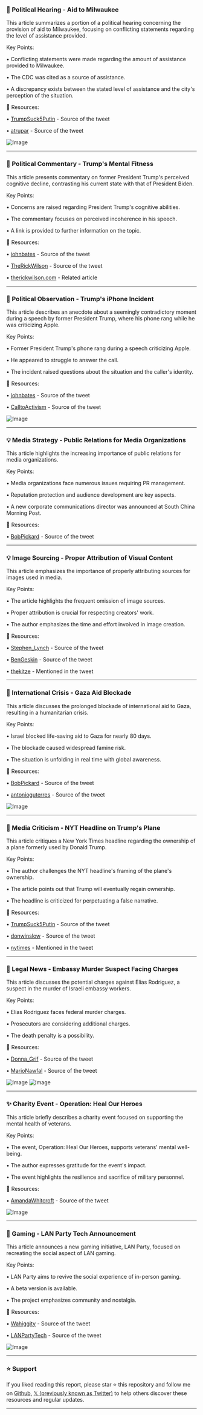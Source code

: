 ### 🤖 Political Hearing -  Aid to Milwaukee

This article summarizes a portion of a political hearing concerning the provision of aid to Milwaukee, focusing on conflicting statements regarding the level of assistance provided.

Key Points:

•  Conflicting statements were made regarding the amount of assistance provided to Milwaukee.

• The CDC was cited as a source of assistance.

•  A discrepancy exists between the stated level of assistance and the city's perception of the situation.


🔗 Resources:

• [TrumpSuck5Putin](https://x.com/TrumpSuck5Putin) -  Source of the tweet

• [atrupar](https://x.com/atrupar) - Source of the tweet

![Image](https://pbs.twimg.com/amplify_video_thumb/1925727145927598080/img/LuYYuPk2OM0fZT8W.jpg)


---

### 🤖 Political Commentary - Trump's Mental Fitness

This article presents commentary on former President Trump's perceived cognitive decline, contrasting his current state with that of President Biden.

Key Points:

•  Concerns are raised regarding President Trump's cognitive abilities.

• The commentary focuses on perceived incoherence in his speech.

• A link is provided to further information on the topic.


🔗 Resources:

• [johnbates](https://x.com/johnbates) - Source of the tweet

• [TheRickWilson](https://x.com/TheRickWilson) - Source of the tweet

• [therickwilson.com](http://therickwilson.com/trwstack) - Related article


---

### 🤖 Political Observation - Trump's iPhone Incident

This article describes an anecdote about a seemingly contradictory moment during a speech by former President Trump, where his phone rang while he was criticizing Apple.

Key Points:

•  Former President Trump's phone rang during a speech criticizing Apple.

• He appeared to struggle to answer the call.

•  The incident raised questions about the situation and the caller's identity.


🔗 Resources:

• [johnbates](https://x.com/johnbates) - Source of the tweet

• [CalltoActivism](https://x.com/CalltoActivism) - Source of the tweet

![Image](https://pbs.twimg.com/amplify_video_thumb/1925998642864726016/img/--bgXFNWcTfjoDxl.jpg)


---

### 💡 Media Strategy - Public Relations for Media Organizations

This article highlights the increasing importance of public relations for media organizations.

Key Points:

•  Media organizations face numerous issues requiring PR management.

•  Reputation protection and audience development are key aspects.

•  A new corporate communications director was announced at South China Morning Post.


🔗 Resources:

• [BobPickard](https://x.com/BobPickard) - Source of the tweet


---

### 💡 Image Sourcing - Proper Attribution of Visual Content

This article emphasizes the importance of properly attributing sources for images used in media.

Key Points:

•  The article highlights the frequent omission of image sources.

•  Proper attribution is crucial for respecting creators' work.

•  The author emphasizes the time and effort involved in image creation.


🔗 Resources:

• [Stephen_Lynch](https://x.com/Stephen_Lynch) - Source of the tweet

• [BenGeskin](https://x.com/BenGeskin) - Source of the tweet

• [thekitze](https://x.com/thekitze) - Mentioned in the tweet

---

### 🤖 International Crisis - Gaza Aid Blockade

This article discusses the prolonged blockade of international aid to Gaza, resulting in a humanitarian crisis.

Key Points:

•  Israel blocked life-saving aid to Gaza for nearly 80 days.

•  The blockade caused widespread famine risk.

•  The situation is unfolding in real time with global awareness.


🔗 Resources:

• [BobPickard](https://x.com/BobPickard) - Source of the tweet

• [antonioguterres](https://x.com/antonioguterres) - Source of the tweet

![Image](https://pbs.twimg.com/amplify_video_thumb/1925943603064360960/img/bGRwaO2yE-5qwyJV.jpg)


---

### 🤖 Media Criticism - NYT Headline on Trump's Plane

This article critiques a New York Times headline regarding the ownership of a plane formerly used by Donald Trump.

Key Points:

•  The author challenges the NYT headline's framing of the plane's ownership.

•  The article points out that Trump will eventually regain ownership.

•  The headline is criticized for perpetuating a false narrative.


🔗 Resources:

• [TrumpSuck5Putin](https://x.com/TrumpSuck5Putin) - Source of the tweet

• [donwinslow](https://x.com/donwinslow) - Source of the tweet

• [nytimes](https://x.com/nytimes) - Mentioned in the tweet


---

### 🤖 Legal News - Embassy Murder Suspect Facing Charges

This article discusses the potential charges against Elias Rodriguez, a suspect in the murder of Israeli embassy workers.

Key Points:

•  Elias Rodriguez faces federal murder charges.

•  Prosecutors are considering additional charges.

•  The death penalty is a possibility.


🔗 Resources:

• [Donna_Grif](https://x.com/Donna_Grif) - Source of the tweet

• [MarioNawfal](https://x.com/MarioNawfal) - Source of the tweet

![Image](https://pbs.twimg.com/media/GrpBJ5OWwAAtxer?format=png&name=small)
![Image](https://pbs.twimg.com/amplify_video_thumb/1925666632082309120/img/_MdgYFh0w3_u6tp6?format=jpg&name=240x240)


---

### ✨ Charity Event - Operation: Heal Our Heroes

This article briefly describes a charity event focused on supporting the mental health of veterans.

Key Points:

•  The event, Operation: Heal Our Heroes, supports veterans' mental well-being.

•  The author expresses gratitude for the event's impact.

•  The event highlights the resilience and sacrifice of military personnel.


🔗 Resources:

• [AmandaWhitcroft](https://x.com/AmandaWhitcroft) - Source of the tweet

![Image](https://pbs.twimg.com/media/GrpKePfXAAAiLLi?format=jpg&name=small)


---

### 🚀 Gaming - LAN Party Tech Announcement

This article announces a new gaming initiative, LAN Party, focused on recreating the social aspect of LAN gaming.

Key Points:

•  LAN Party aims to revive the social experience of in-person gaming.

•  A beta version is available.

•  The project emphasizes community and nostalgia.


🔗 Resources:

• [Wahiggity](https://x.com/Wahiggity) - Source of the tweet

• [LANPartyTech](https://x.com/LANPartyTech) - Source of the tweet

![Image](https://pbs.twimg.com/amplify_video_thumb/1925898077803524096/img/D6PKdfPwVZMs1a1W.jpg)


---

### ⭐️ Support

If you liked reading this report, please star ⭐️ this repository and follow me on [Github](https://github.com/Drix10), [𝕏 (previously known as Twitter)](https://x.com/DRIX_10_) to help others discover these resources and regular updates.

---